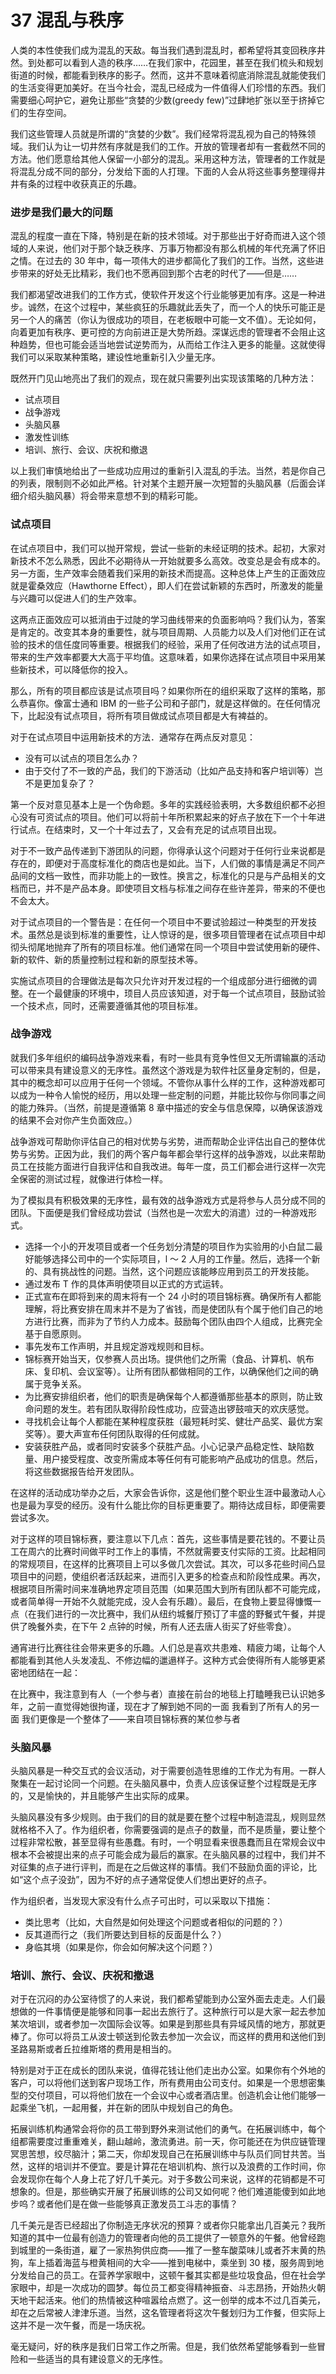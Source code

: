 # 37 混乱与秩序

人类的本性使我们成为混乱的天敌。每当我们遇到混乱时，都希望将其变回秩序井然。到处都可以看到人造的秩序……在我们家中，花园里，甚至在我们梳头和规划街道的时候，都能看到秩序的影子。然而，这并不意味着彻底消除混乱就能使我们的生活变得更加美好。在当今社会，混乱已经成为一件值得人们珍惜的东西。我们需要细心呵护它，避免让那些“贪婪的少数(greedy few)”过肆地扩张以至于挤掉它们的生存空间。

我们这些管理人员就是所谓的“贪婪的少数”。我们经常将混乱视为自己的特殊领域。我们认为让一切井然有序就是我们的工作。开放的管理者却有一套截然不同的方法。他们愿意给其他人保留一小部分的混乱。采用这种方法，管理者的工作就是将混乱分成不同的部分，分发给下面的人打理。下面的人会从将这些事务整理得井井有条的过程中收获真正的乐趣。

### 进步是我们最大的问题



混乱的程度一直在下降，特别是在新的技术领域。对于那些出于好奇而进入这个领域的人来说，他们对于那个缺乏秩序、万事万物都没有那么机械的年代充满了怀旧之情。在过去的 30 年中，每一项伟大的进步都简化了我们的工作。当然，这些进步带来的好处无比精彩，我们也不愿再回到那个古老的时代了——但是……

我们都渴望改进我们的工作方式，使软件开发这个行业能够更加有序。这是一种进步。诚然，在这个过程中，某些疯狂的乐趣就此丢失了，而一个人的快乐可能正是另一个人的痛苦（你认为很成功的项目，在老板眼中可能一文不值）。无论如何，向着更加有秩序、更可控的方向前进正是大势所趋。深谋远虑的管理者不会阻止这种趋势，但也可能会适当地尝试逆势而为，从而给工作注入更多的能量。这就使得我们可以采取某种策略，建设性地重新引入少量无序。

既然开门见山地亮出了我们的观点，现在就只需要列出实现该策略的几种方法：

* 试点项目
* 战争游戏
* 头脑风暴
* 激发性训练
* 培训、旅行、会议、庆祝和撤退

以上我们审慎地给出了一些成功应用过的重新引入混乱的手法。当然，若是你自己的列表，限制则不必如此严格。针对某个主题开展一次短暂的头脑风暴（后面会详细介绍头脑风暴）将会带来意想不到的精彩可能。

### 试点项目



在试点项目中，我们可以抛开常规，尝试一些新的未经证明的技术。起初，大家对新技术不怎么熟悉，因此不必期待从一开始就要多么高效。改变总是会有成本的。另一方面，生产效率会随着我们采用的新技术而提高。这种总体上产生的正面效应就是霍桑效应（Hawthorne Effect），即人们在尝试新颖的东西时，所激发的能量与兴趣可以促进人们的生产效率。

这两点正面效应可以抵消由于过陡的学习曲线带来的负面影响吗？我们认为，答案是肯定的。改变其本身的重要性，就与项目周期、人员能力以及人们对他们正在试验的技术的信任度同等重要。根据我们的经验，采用了任何改进方法的试点项目，带来的生产效率都要大大高于平均值。这意味着，如果你选择在试点项目中采用某些新技术，可以降低你的投入。

那么，所有的项目都应该是试点项目吗？如果你所在的组织采取了这样的策略，那么恭喜你。像富士通和 IBM 的一些子公司和子部门，就是这样做的。在任何情况下，比起没有试点项目，将所有项目做成试点项目都是大有裨益的。

对于在试点项目中运用新技术的方法．通常存在两点反对意见：

* 没有可以试点的项目怎么办？
* 由于交付了不一致的产品，我们的下游活动（比如产品支持和客户培训等）岂不是更加复杂了？

第一个反对意见基本上是一个伪命题。多年的实践经验表明，大多数组织都不必担心没有可资试点的项目。他们可以将前十年所积累起来的好点子放在下一个十年进行试点。在结束时，又一个十年过去了，又会有充足的试点项目出现。

对于不一致产品传递到下游团队的问题，你得承认这个问题对于任何行业来说都是存在的，即便对于高度标准化的商店也是如此。当下，人们做的事情是满足不同产品间的文档一致性，而非功能上的一致性。换言之，标准化的只是与产品相关的文档而已，并不是产品本身。即使项目文档与标准之间存在些许差异，带来的不便也不会太大。

对于试点项目的一个警告是：在任何一个项目中不要试验超过一种类型的开发技术。虽然总是谈到标准的重要性，让人惊讶的是，很多项目管理者在试点项目中却彻头彻尾地抛弃了所有的项目标准。他们通常在同一个项目中尝试使用新的硬件、新的软件、新的质量控制过程和新的原型技术等。

实施试点项目的合理做法是每次只允许对开发过程的一个组成部分进行细微的调整。在一个最健康的环境中，顼目人员应该知道，对于每一个试点项目，鼓励试验一个技术点，同时，还需要遵循其他的项目标准。

### 战争游戏



就我们多年组织的编码战争游戏来看，有时一些具有竞争性但又无所谓输赢的活动可以带来具有建设意义的无序性。虽然这个游戏是为软件社区量身定制的，但是，其中的概念却可以应用于任何一个领域。不管你从事什么样的工作，这种游戏都可以成为一种令人愉悦的经历，用以处理一些定制的问题，并能比较你与你同事之间的能力殊异。（当然，前提是遵循第 8 章中描述的安全与信息保障，以确保该游戏的结果不会对你产生负面效应。）

战争游戏可帮助你评估自己的相对优势与劣势，进而帮助企业评估出自己的整体优势与劣势。正因为此，我们的两个客户每年都会举行这样的战争游戏，以此来帮助员工在技能方面进行自我评估和自我改进。每年一度，员工们都会进行这样一次完全保密的测试过程，就像进行体检一样。

为了模拟具有积极效果的无序性，最有效的战争游戏方式是将参与人员分成不同的团队。下面便是我们曾经成功尝试（当然也是一次宏大的消遣）过的一种游戏形式。

* 选择一个小的开发项目或者一个任务划分清楚的项目作为实验用的小白鼠二最好能够选择公司中的一个实际项目，l ～ 2 人月的工作量。然后，选择一个新的、具有挑战性的问题。当然，这个问题应该能眵应用到员工的开发技能。
* 通过发布 T 作的具体声明使项目以正式的方式运转。
* 正式宣布在即将到来的周末将有一个 24 小时的项目锦标赛。确保所有人都能理解，将比赛安排在周末并不是为了省钱，而是使团队有个属于他们自己的地方进行比赛，而非为了节约人力成本。鼓励每个团队由四个人组成，比赛完全基于自愿原则。
* 事先发布工作声明，并且规定游戏规则和目标。
* 锦标赛开始当天，仅参赛人员出场。提供他们之所需（食品、计算机、帆布床、复印机、会议室等）。让所有团队都做相同的工作，以确保他们之间的确属于竞争关系。
* 为比赛安排组织者，他们的职责是确保每个人都遵循那些基本的原则，防止致命问题的发生。若有团队取得阶段性成功，应营造出锣鼓喧天的欢庆感觉。
* 寻找机会让每个人都能在某种程度获胜（最短耗时奖、健壮产品奖、最优方案奖等）。要大声宣布任何团队取得的任何成就。
* 安装获胜产品，或者同时安装多个获胜产品。小心记录产品稳定性、缺陷数量、用户接受程度、改变所需成本等任何有可能影响产品成功的信息。然后，将这些数据报告给开发团队。

在这样的活动成功举办之后，大家会告诉你，这是他们整个职业生涯中最激动人心也是最为享受的经历。没有什么能比你的目标更重要了。期待达成目标，即便需要尝试多次。

对于这样的项目锦标赛，要注意以下几点：首先，这些事情是要花钱的。不要让员工在周六的比赛时间做平时工作上的事情，不然就需要支付实际的工资。比起相同的常规项目，在这样的比赛项目上可以多做几次尝试。其次，可以多花些时间凸显项目中的问题，使组织者活跃起来，进而引入更多的检查点和阶段性成果。再次，根据项目所需时间来准确地界定项目范围（如果范围大到所有团队都不可能完成，或者简单得一开始不久就能完成，没人会有乐趣）。最后，在食物上要显得慷慨一点（在我们进行的一次比赛中，我们从纽约城餐厅预订了丰盛的野餐式午餐，并提供了晚餐外卖，在下午 2 点钟的时候，所有人还去唐人街买了好些零食）。

通宵进行比赛往往会带来更多的乐趣。人们总是喜欢共患难、精疲力竭，让每个人都能看到其他人头发凌乱、不修边幅的邋遢样子。这种方式会使得所有人能够更紧密地团结在一起：

在比赛中，我注意到有人（一个参与者）直接在前台的地毯上打瞌睡我已认识她多年，之前一直觉得她很拘谨，现在才了解到她不同的一面 我看到了所有人的另一面 我们更像是一个整体了——来自项目锦标赛的某位参与者

### 头脑风暴



头脑风暴是一种交互式的会议活动，对于需要创造牲思维的工作尤为有用。一群人聚集在一起讨论同一个问题。在头脑风暴中，负责人应该保证整个过程既是无序的，又是愉快的，并且能够产生出实际的成果。

头脑风暴没有多少规则。由于我们的目的就是要在整个过程中制造混乱，规则显然就格格不入了。作为组织者，你需要强调的是点子的数量，而不是质量，要让整个过程非常松散，甚至显得有些愚蠢。有时，一个明显看来很愚蠢而且在常规会议中根本不会被提出来的点子可能会成为最后的赢家。在头脑风暴的过程中，我们并不对征集的点子进行评判，而是在之后做这样的事情。我们不鼓励负面的评论，比如“这个点子没劲”，因为不好的点子通常促使人们想出更好的点子。

作为组织者，当发现大家没有什么点子可出时，可以采取以下措施：

* 类比思考（比如，大自然是如何处理这个问题或者相似的问题的？）
* 反其道而行之（我们所要达到目标的反面是什么？）
* 身临其境（如果是你，你会如何解决这个问题？）

### 培训、旅行、会议、庆祝和撤退



对于在沉闷的办公室待惯了的人来说，我们都希望能到办公室外面去走走。人们最想做的一件事情便是能够和同事一起出去旅行了。这种旅行可以是大家一起去参加某次培训，或者参加一次国际会议等。如果是到那些具有异域风情的地方，那就更棒了。你可以将员工从波士顿送到伦敦去参加一次会议，而这样的费用和送他们到圣路易斯或者丘拉维斯塔的费用是相当的。

特别是对于正在成长的团队来说，值得花钱让他们走出办公室。如果你有个外地的客户，可以将他们送到客户现场工作，所有费用由公司支付。如果是一个思想密集型的交付项目，可以将他们放在一个会议中心或者酒店里。创造机会让他们能够一起乘坐飞机，一起用餐，并在新的团队中规划自己的角色。

拓展训练机构通常会将你的员工带到野外来测试他们的勇气。在拓展训练中，每个组都需要度过重重难关，翻山越岭，激流勇进。前一天，你可能还在为供应链管理冥思苦想，绞尽脑汁；第二天，你却发现自己在拓展训练中与队员们同甘共苦。当然，这样的培训并不便宜。要是计算花在培训机构、旅行以及浪费的工作时间，你会发现你在每个人身上花了好几千美元。对于多数公司来说，这样的花销都是不可想象的。但是，那些确实开展了拓展训练的公司又如何呢？他们难道能傻到如此地步呜？或者他们是在做一些能够真正激发员工斗志的事情？

几千美元是否已经超出了你制造无序状况的预算？或者你只能拿出几百美元？我所知道的其中一位最有创造力的管理者向他的员工提供了一顿意外的午餐。他曾经跑到城里的一条街道，雇了一家热狗供应商——推了一整车酸菜味儿或者芥末黄的热狗，车上插着海蓝与橙黄相间的大伞——推到电梯中，乘坐到 30 楼，服务周到地分发给自己的员工。在营养学家眼中，这顿午餐其实都是些垃圾食品，但在社会学家眼中，却是一次成功的圆梦。每位员工都变得精神振奋、斗志昂扬，开始热火朝天地干起活来。他们的热情被这种喧嚣给点燃了。这一创举的成本不过几百美元，却在之后常被人津津乐道。当然，这名管理者将这次午餐划归为工作餐，但实际上这并不是一次午餐，而是一场庆祝。

毫无疑问，好的秩序是我们日常工作之所需。但是，我们依然希望能够看到一些冒险和一些适当的具有建设意义的无序性。
